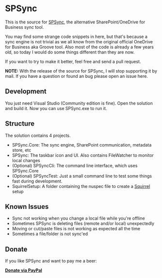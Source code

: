 # SPSync

This is the source for [SPSync](http://spsync.net), the alternative SharePoint/OneDrive for Business sync tool.

You may find some strange code snippets in here, but that's
because a sync engine is not trivial as we all know from the original official OneDrive for Business aka Groove tool. Also most of the code is already a few years old, so today I would do some things different than they are now.

If you want to try to make it better, feel free and send a pull request.

**NOTE:** With the release of the source for SPSync, I will stop supporting it by mail. If you have a question or found an bug please open an issue here.

## Development
You just need Visual Studio (Community edition is fine). Open the solution and build it. Now you can use
SPSync.exe to run it.

## Structure
The solution contains 4 projects.

- SPSync.Core: The sync engine, SharePoint communication, metadata store, etc
- SPSync: The taskbar icon and UI. Also contains FileWatcher to monitor local changes
- (Optional) SPSyncCli: The command line interface, which uses SPSync.Core
- (Optional) SPSyncTest: Just a small command line to test some things fast during development.
- SquirrelSetup: A folder containing the nuspec file to create a [Squirrel](https://github.com/Squirrel/Squirrel.Windows) setup

## Known Issues
- Sync not working when you change a local file while you're offline
- Sometimes SPSync is deleting files (remote and/or local) unexpectedly
- Moving or cut/paste files is not working as expected all the time
- Sometimes a file/folder is not sync'ed

## Donate
If you like SPSync and want to pay me a beer:

**[Donate via PayPal](https://www.paypal.com/cgi-bin/webscr?cmd=_s-xclick&hosted_button_id=58DQTSK6JXBJE)**